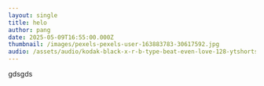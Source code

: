 ```yaml
---
layout: single
title: helo
author: pang
date: 2025-05-09T16:55:00.000Z
thumbnail: /images/pexels-pexels-user-163883783-30617592.jpg
audio: /assets/audio/kodak-black-x-r-b-type-beat-even-love-128-ytshorts.savetube.me.mp3
---
```

gdsgds
